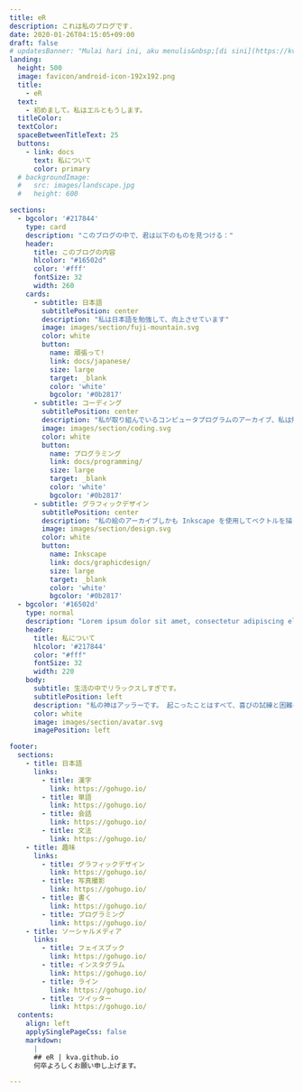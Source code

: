 ```yaml
---
title: eR
description: これは私のブログです.
date: 2020-01-26T04:15:05+09:00
draft: false
# updatesBanner: "Mulai hari ini, aku menulis&nbsp;[di sini](https://kva.github.io/)." 
landing:
  height: 500
  image: favicon/android-icon-192x192.png
  title:
    - eR
  text:
    - 初めまして。私はエルともうします。
  titleColor:
  textColor:
  spaceBetweenTitleText: 25
  buttons:
    - link: docs
      text: 私について
      color: primary
  # backgroundImage: 
  #   src: images/landscape.jpg
  #   height: 600

sections:
  - bgcolor: '#217844'
    type: card
    description: "このブログの中で、君は以下のものを見つける："
    header: 
      title: このブログの内容
      hlcolor: "#16502d"
      color: '#fff'
      fontSize: 32
      width: 260
    cards:
      - subtitle: 日本語
        subtitlePosition: center
        description: "私は日本語を勉強して、向上させています"
        image: images/section/fuji-mountain.svg
        color: white
        button: 
          name: 頑張って!
          link: docs/japanese/
          size: large
          target: _blank
          color: 'white'
          bgcolor: '#0b2817'
      - subtitle: コーディング
        subtitlePosition: center
        description: "私が取り組んでいるコンピュータプログラムのアーカイブ、私は勉強していて、必要です。"
        image: images/section/coding.svg
        color: white
        button: 
          name: プログラミング
          link: docs/programming/
          size: large
          target: _blank
          color: 'white'
          bgcolor: '#0b2817'
      - subtitle: グラフィックデザイン
        subtitlePosition: center
        description: "私の絵のアーカイブしかも Inkscape を使用してベクトルを描く方法。"
        image: images/section/design.svg
        color: white
        button: 
          name: Inkscape
          link: docs/graphicdesign/
          size: large
          target: _blank
          color: 'white'
          bgcolor: '#0b2817'
  - bgcolor: '#16502d'
    type: normal
    description: "Lorem ipsum dolor sit amet, consectetur adipiscing elit. Fusce id eleifend erat. Integer eget mattis augue. Suspendisse semper laoreet tortor sed convallis. Nulla ac euismod lorem"
    header:
      title: 私について
      hlcolor: '#217844'
      color: "#fff"
      fontSize: 32
      width: 220
    body:
      subtitle: 生活の中でリラックスしすぎです。
      subtitlePosition: left
      description: "私の神はアッラーです。 起こったことはすべて、喜びの試練と困難の試練の両方である、アッラーからの試練だったと思います。 私はいつもこの試練の両方に親切になるように努めています。私は最高で、最悪でした。しかし、アッラーは私の罪を隠しているので、人々は私が良い人だと思っています。 アッラーが私の罪を赦してくださいますように。"
      color: white
      image: images/section/avatar.svg
      imagePosition: left

footer:
  sections:
    - title: 日本語
      links:
        - title: 漢字
          link: https://gohugo.io/
        - title: 単語
          link: https://gohugo.io/
        - title: 会話
          link: https://gohugo.io/
        - title: 文法
          link: https://gohugo.io/
    - title: 趣味
      links:
        - title: グラフィックデザイン
          link: https://gohugo.io/
        - title: 写真撮影
          link: https://gohugo.io/
        - title: 書く
          link: https://gohugo.io/
        - title: プログラミング
          link: https://gohugo.io/
    - title: ソーシャルメディア
      links:
        - title: フェイスブック
          link: https://gohugo.io/
        - title: インスタグラム
          link: https://gohugo.io/
        - title: ライン
          link: https://gohugo.io/
        - title: ツイッター
          link: https://gohugo.io/
  contents: 
    align: left
    applySinglePageCss: false
    markdown:
      |
      ## eR | kva.github.io
      何卒よろしくお願い申し上げます。

---
```

